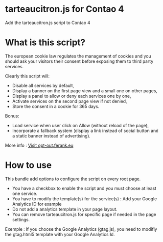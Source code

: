 # tarteaucitron.js for Contao 4
Add the tarteaucitron.js script to Contao 4
# What is this script?
The european cookie law regulates the management of cookies and you should ask your visitors their consent before exposing them to third party services.

Clearly this script will:
- Disable all services by default,
- Display a banner on the first page view and a small one on other pages,
- Display a panel to allow or deny each services one by one,
- Activate services on the second page view if not denied,
- Store the consent in a cookie for 365 days.

Bonus:
- Load service when user click on Allow (without reload of the page),
- Incorporate a fallback system (display a link instead of social button and a static banner instead of advertising).

More info : [Visit opt-out.ferank.eu](https://opt-out.ferank.eu/)

# How to use
This bundle add options to configure the script on every root page.
- You have a checkbox to enable the script and you must choose at least one service.
- You have to modify the template(s) for the service(s) : Add your Google Analytics ID for example
- Do not add a analytics template in your page layout.
- You can remove tarteaucitron.js for specific page if needed in the page settings.

Exemple : If you choose the Google Analytics (gtag.js), you need to modifiy the gtag.html5 template with your Google Analytics Id.